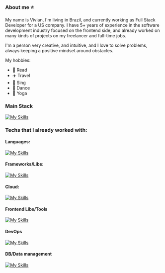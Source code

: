 <!--
**vivipolli/vivipolli** is a ✨ _special_ ✨ repository because its `README.md` (this file) appears on your GitHub profile.

Here are some ideas to get you started:

- 🔭 I’m currently working on ...
- 🌱 I’m currently learning ...
- 👯 I’m looking to collaborate on ...
- 🤔 I’m looking for help with ...
- 💬 Ask me about ...
- 📫 How to reach me: ...
- 😄 Pronouns: ...
- ⚡ Fun fact: ...
<img height="50" src="https://user-images.githubusercontent.com/25181517/183423775-2276e25d-d43d-4e58-890b-edbc88e915f7.png"> 

-->

### About me ⭐
My name is Vivian, I'm living in Brazil, and currently working as Full Stack Developer for a US company.
I have 5+ years of experience in the software development industry focused on the frontend side, and already worked on many kinds of projects on my freelancer and full-time jobs. 

I'm a person very creative, and intuitive, and I love to solve problems, always keeping a positive mindset around obstacles.  
 
My hobbies: 

- :closed_book: Read
- :airplane: Travel
- :microphone: Sing
- :dancer: Dance
- 🙆 Yoga

### Main Stack
[![My Skills](https://skillicons.dev/icons?i=react,nodejs)](https://skillicons.dev)


### Techs that I already worked with:

#### Languages: 
<a href="#" title="Este é um tooltip"></a> 
[![My Skills](https://skillicons.dev/icons?i=js,ts,kotlin,python)](https://skillicons.dev)

#### Frameworks/Libs: 
[![My Skills](https://skillicons.dev/icons?i=angular,django,express,nextjs,nodejs,react,fask,reactnative&perline=10)](https://skillicons.dev)

#### Cloud: 
[![My Skills](https://skillicons.dev/icons?i=aws,gcp,heroku,firebase)](https://skillicons.dev)

#### Frontend Libs/Tools 
[![My Skills](https://skillicons.dev/icons?i=apollo,redux,babel,bootstrap,css,sass,figma,html,jest,materialui,tailwind,vite,webpack)](https://skillicons.dev)

#### DevOps 
[![My Skills](https://skillicons.dev/icons?i=git,github,kubernetes,linux,nginx,prometheus,grafana,terraform,docker)](https://skillicons.dev)

#### DB/Data management
[![My Skills](https://skillicons.dev/icons?i=dynamodb,elasticsearch,kafka,mongodb,postgres,prisma,rabbitmq,redis,sqlite)](https://skillicons.dev)







